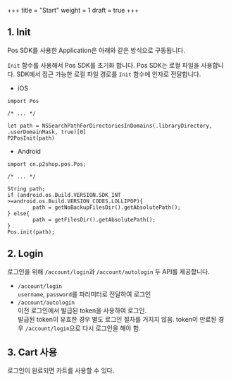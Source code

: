 +++
title = "Start"
weight = 1
draft = true
+++

## 1. Init

Pos SDK를 사용한 Application은 아래와 같은 방식으로 구동됩니다.

`Init` 함수를 사용해서 Pos SDK를 초기화 합니다.
Pos SDK는 로컬 파일을 사용합니다.
SDK에서 접근 가능한 로컬 파일 경로를 `Init` 함수에 인자로 전달합니다.

- iOS

```
import Pos

/* ... */

let path = NSSearchPathForDirectoriesInDomains(.libraryDirectory, .userDomainMask, true)[0]
P2PosInit(path)
```

- Android

```
import cn.p2shop.pos.Pos;

/* ... */

String path;
if (android.os.Build.VERSION.SDK_INT >=android.os.Build.VERSION_CODES.LOLLIPOP){
        path = getNoBackupFilesDir().getAbsolutePath();
} else{
        path = getFilesDir().getAbsolutePath();
}
Pos.init(path);
```

## 2. Login

로그인을 위해 `/account/login`과 `/account/autologin` 두 API를 제공합니다.

- `/account/login`  
  `username`, `password`를 파라미터로 전달하여 로그인
- `/account/autologin`  
  이전 로그인에서 발급된 token을 사용하여 로그인.  
  발급된 token이 유효한 경우 별도 로그인 절차를 거치치 않음.
  token이 만료된 경우 `/account/login`으로 다시 로그인을 해야 함.

## 3. Cart 사용

로그인이 완료되면 카트를 사용할 수 있다.

